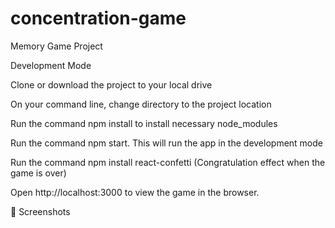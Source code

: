 # concentration-game
Memory Game Project


Development Mode

Clone or download the project to your local drive

On your command line, change directory to the project location

Run the command npm install to install necessary node_modules

Run the command npm start. This will run the app in the development mode

Run the command npm install react-confetti (Congratulation effect when the game is over)

Open http://localhost:3000 to view the game in the browser.

📸 Screenshots
